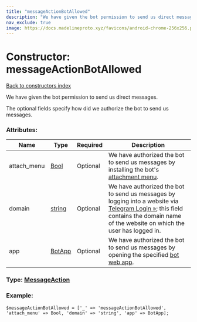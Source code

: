 ```yaml
---
title: "messageActionBotAllowed"
description: "We have given the bot permission to send us direct messages."
nav_exclude: true
image: https://docs.madelineproto.xyz/favicons/android-chrome-256x256.png
---
```

# Constructor: messageActionBotAllowed  
[Back to constructors index](/API_docs/constructors/index.html)



We have given the bot permission to send us direct messages.

The optional fields specify how did we authorize the bot to send us messages.

### Attributes:

| Name     |    Type       | Required | Description |
|----------|---------------|----------|-------------|
|attach\_menu|[Bool](/API_docs/types/Bool.html) | Optional|We have authorized the bot to send us messages by installing the bot's [attachment menu](https://core.telegram.org/api/bots/attach).|
|domain|[string](/API_docs/types/string.html) | Optional|We have authorized the bot to send us messages by logging into a website via [Telegram Login »](https://core.telegram.org/widgets/login); this field contains the domain name of the website on which the user has logged in.|
|app|[BotApp](/API_docs/types/BotApp.html) | Optional|We have authorized the bot to send us messages by opening the specified [bot web app](https://core.telegram.org/api/bots/webapps).|



### Type: [MessageAction](/API_docs/types/MessageAction.html)


### Example:

```
$messageActionBotAllowed = ['_' => 'messageActionBotAllowed', 'attach_menu' => Bool, 'domain' => 'string', 'app' => BotApp];
```  
